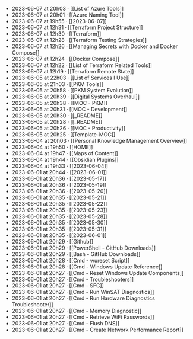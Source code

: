 - 2023-06-07 at 20h03 · [[List of Azure Tools]]
- 2023-06-07 at 20h01 · [[Azure Naming Tool]]
- 2023-06-07 at 19h55 · [[2023-06-07]]
- 2023-06-07 at 12h31 · [[Terraform Project Structure]]
- 2023-06-07 at 12h30 · [[Terraform]]
- 2023-06-07 at 12h28 · [[Terraform Testing Strategies]]
- 2023-06-07 at 12h26 · [[Managing Secrets with Docker and Docker Compose]]
- 2023-06-07 at 12h24 · [[Docker Compose]]
- 2023-06-07 at 12h22 · [[List of Terraform Related Tools]]
- 2023-06-07 at 12h19 · [[Terraform Remote State]]
- 2023-06-05 at 22h03 · [[List of Services I Use]]
- 2023-06-05 at 21h03 · [[PKM Tools]]
- 2023-06-05 at 20h58 · [[PKM System Evolution]]
- 2023-06-05 at 20h39 · [[Digital Systems Overhaul]]
- 2023-06-05 at 20h38 · [[MOC - PKM]]
- 2023-06-05 at 20h31 · [[MOC - Development]]
- 2023-06-05 at 20h30 · [[_README]]
- 2023-06-05 at 20h28 · [[_README]]
- 2023-06-05 at 20h26 · [[MOC - Productivity]]
- 2023-06-05 at 20h25 · [[Template-MOC]]
- 2023-06-04 at 20h03 · [[Personal Knowledge Management Overview]]
- 2023-06-04 at 19h50 · [[HOME]]
- 2023-06-04 at 19h47 · [[Maps of Content]]
- 2023-06-04 at 19h44 · [[Obsidian Plugins]]
- 2023-06-04 at 19h33 · [[2023-06-04]]
- 2023-06-01 at 20h44 · [[2023-06-01]]
- 2023-06-01 at 20h36 · [[2023-05-17]]
- 2023-06-01 at 20h36 · [[2023-05-19]]
- 2023-06-01 at 20h36 · [[2023-05-20]]
- 2023-06-01 at 20h35 · [[2023-05-21]]
- 2023-06-01 at 20h35 · [[2023-05-22]]
- 2023-06-01 at 20h35 · [[2023-05-23]]
- 2023-06-01 at 20h35 · [[2023-05-28]]
- 2023-06-01 at 20h35 · [[2023-05-30]]
- 2023-06-01 at 20h35 · [[2023-05-31]]
- 2023-06-01 at 20h35 · [[2023-06-01]]
- 2023-06-01 at 20h29 · [[Github]]
- 2023-06-01 at 20h29 · [[PowerShell - GitHub Downloads]]
- 2023-06-01 at 20h29 · [[Bash - GitHub Downloads]]
- 2023-06-01 at 20h28 · [[Cmd - wureset Script]]
- 2023-06-01 at 20h28 · [[Cmd - Windows Update Reference]]
- 2023-06-01 at 20h27 · [[Cmd - Reset Windows Update Components]]
- 2023-06-01 at 20h27 · [[Cmd - Troubleshooters]]
- 2023-06-01 at 20h27 · [[Cmd - SFC]]
- 2023-06-01 at 20h27 · [[Cmd - Run WinSAT Diagnostics]]
- 2023-06-01 at 20h27 · [[Cmd - Run Hardware Diagnostics Troubleshooter]]
- 2023-06-01 at 20h27 · [[Cmd - Memory Diagnostic]]
- 2023-06-01 at 20h27 · [[Cmd - Retrieve WiFi Passwords]]
- 2023-06-01 at 20h27 · [[Cmd - Flush DNS]]
- 2023-06-01 at 20h27 · [[Cmd - Create Network Performance Report]]
